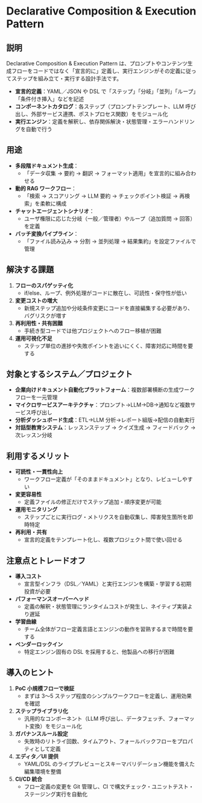 # Declarative Composition & Execution Pattern

## 説明  
Declarative Composition & Execution Pattern は、プロンプトやコンテンツ生成フローをコードではなく「宣言的に」定義し、実行エンジンがその定義に従ってステップを組み立て・実行する設計手法です。  
- **宣言的定義**：YAML／JSON や DSL で「ステップ」「分岐」「並列」「ループ」「条件付き挿入」などを記述  
- **コンポーネントカタログ**：各ステップ（プロンプトテンプレート、LLM 呼び出し、外部サービス連携、ポストプロセス関数）をモジュール化  
- **実行エンジン**：定義を解釈し、依存関係解決・状態管理・エラーハンドリングを自動で行う  

## 用途  
- **多段階ドキュメント生成**：  
  - 「データ収集 → 要約 → 翻訳 → フォーマット適用」を宣言的に組み合わせる  
- **動的 RAG ワークフロー**：  
  - 「検索 → スコアリング → LLM 要約 → チェックポイント検証 → 再検索」を柔軟に構成  
- **チャットエージェントシナリオ**：  
  - ユーザ権限に応じた分岐（一般／管理者）やループ（追加質問 → 回答）を定義  
- **バッチ変換パイプライン**：  
  - 「ファイル読み込み → 分割 → 並列処理 → 結果集約」を設定ファイルで管理  

## 解決する課題  
1. **フローのスパゲッティ化**  
   - if/else、ループ、例外処理がコードに散在し、可読性・保守性が低い  
2. **変更コストの増大**  
   - 新規ステップ追加や分岐条件変更にコードを直接編集する必要があり、バグリスクが増す  
3. **再利用性・共有困難**  
   - 手続き型コードでは他プロジェクトへのフロー移植が困難  
4. **運用可視化不足**  
   - ステップ単位の進捗や失敗ポイントを追いにくく、障害対応に時間を要する  

## 対象とするシステム／プロジェクト  
- **企業向けドキュメント自動化プラットフォーム**：複数部署横断の生成ワークフローを一元管理  
- **マイクロサービスアーキテクチャ**：プロンプト→LLM→DB→通知など複数サービス呼び出し  
- **分析ダッシュボード生成**：ETL→LLM 分析→レポート組版→配信の自動実行  
- **対話型教育システム**：レッスンステップ → クイズ生成 → フィードバック → 次レッスン分岐  

## 利用するメリット  
- **可読性・一貫性向上**  
  - ワークフロー定義が「そのままドキュメント」となり、レビューしやすい  
- **変更容易性**  
  - 定義ファイルの修正だけでステップ追加・順序変更が可能  
- **運用モニタリング**  
  - ステップごとに実行ログ・メトリクスを自動収集し、障害発生箇所を即時特定  
- **再利用・共有**  
  - 宣言的定義をテンプレート化し、複数プロジェクト間で使い回せる  

## 注意点とトレードオフ  
- **導入コスト**  
  - 宣言型インフラ（DSL／YAML）と実行エンジンを構築・学習する初期投資が必要  
- **パフォーマンスオーバーヘッド**  
  - 定義の解釈・状態管理にランタイムコストが発生し、ネイティブ実装より遅延  
- **学習曲線**  
  - チーム全体がフロー定義言語とエンジンの動作を習熟するまで時間を要する  
- **ベンダーロックイン**  
  - 特定エンジン固有の DSL を採用すると、他製品への移行が困難  

## 導入のヒント  
1. **PoC 小規模フローで検証**  
   - まずは 3～5 ステップ程度のシンプルワークフローを定義し、運用効果を確認  
2. **ステップライブラリ化**  
   - 汎用的なコンポーネント（LLM 呼び出し、データフェッチ、フォーマット変換）をモジュール化  
3. **ガバナンスルール設定**  
   - 失敗時のリトライ回数、タイムアウト、フォールバックフローをプロパティとして定義  
4. **エディタ／UI 提供**  
   - YAML/DSL のライブプレビューとスキーマバリデーション機能を備えた編集環境を整備  
5. **CI/CD 統合**  
   - フロー定義の変更を Git 管理し、CI で構文チェック・ユニットテスト・ステージング実行を自動化  

